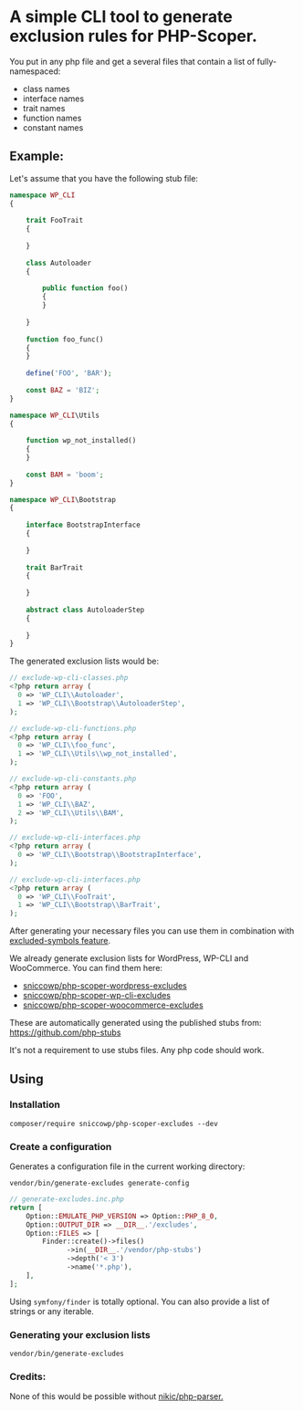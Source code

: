 # A simple CLI tool to generate exclusion rules for PHP-Scoper.

You put in any php file and get a several files that contain a list of fully-namespaced:

- class names
- interface names
- trait names
- function names
- constant names

## Example:

Let's assume that you have the following stub file:

````php
namespace WP_CLI
{
    
    trait FooTrait
    {
    
    }
    
    class Autoloader
    {
        
        public function foo()
        {
        }
        
    }
    
    function foo_func()
    {
    }
    
    define('FOO', 'BAR');
    
    const BAZ = 'BIZ';
}

namespace WP_CLI\Utils
{
    
    function wp_not_installed()
    {
    }
    
    const BAM = 'boom';
}

namespace WP_CLI\Bootstrap
{
    
    interface BootstrapInterface
    {
    
    }
    
    trait BarTrait
    {
    
    }
    
    abstract class AutoloaderStep
    {
    
    }
}
````

The generated exclusion lists would be:

```php
// exclude-wp-cli-classes.php
<?php return array (
  0 => 'WP_CLI\\Autoloader',
  1 => 'WP_CLI\\Bootstrap\\AutoloaderStep',
);
```

```php
// exclude-wp-cli-functions.php
<?php return array (
  0 => 'WP_CLI\\foo_func',
  1 => 'WP_CLI\\Utils\\wp_not_installed',
);
```

```php
// exclude-wp-cli-constants.php
<?php return array (
  0 => 'FOO',
  1 => 'WP_CLI\\BAZ',
  2 => 'WP_CLI\\Utils\\BAM',
);
```

```php
// exclude-wp-cli-interfaces.php
<?php return array (
  0 => 'WP_CLI\\Bootstrap\\BootstrapInterface',
);
```

```php
// exclude-wp-cli-interfaces.php
<?php return array (
  0 => 'WP_CLI\\FooTrait',
  1 => 'WP_CLI\\Bootstrap\\BarTrait',
);

```

After generating your necessary files you can use them in combination with
[excluded-symbols feature](https://github.com/humbug/php-scoper#excluded-symbols).

We already generate exclusion lists for WordPress, WP-CLI and WooCommerce. You can find them here:

- [sniccowp/php-scoper-wordpress-excludes](https://github.com/sniccowp/php-scoper-wordpress-excludes)
- [sniccowp/php-scoper-wp-cli-excludes](https://github.com/sniccowp/php-scoper-wp-cli-excludes)
- [sniccowp/php-scoper-woocommerce-excludes](https://github.com/sniccowp/php-scoper-woocommerce-excludes)

These are automatically generated using the published stubs from: https://github.com/php-stubs

It's not a requirement to use stubs files. Any php code should work.

## Using

### Installation

```shell
composer/require sniccowp/php-scoper-excludes --dev
```

### Create a configuration

Generates a configuration file in the current working directory:

```shell
vendor/bin/generate-excludes generate-config
```

```php
// generate-excludes.inc.php
return [
    Option::EMULATE_PHP_VERSION => Option::PHP_8_0,
    Option::OUTPUT_DIR => __DIR__.'/excludes',
    Option::FILES => [
        Finder::create()->files()
              ->in(__DIR__.'/vendor/php-stubs')
              ->depth('< 3')
              ->name('*.php'),
    ],
];
```

Using `symfony/finder` is totally optional. You can also provide a list of strings or any iterable.

### Generating your exclusion lists

```shell
vendor/bin/generate-excludes
```

### Credits:

None of this would be possible without [nikic/php-parser.](https://github.com/nikic/PHP-Parser)